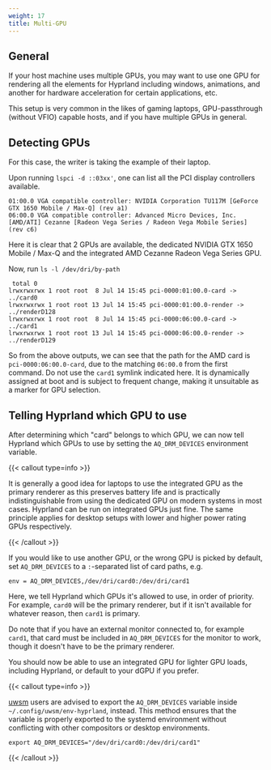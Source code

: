 ```yaml
---
weight: 17
title: Multi-GPU
---
```


## General

If your host machine uses multiple GPUs, you may want to use one GPU
for rendering all the elements for Hyprland including windows, animations, and
another for hardware acceleration for certain applications, etc.

This setup is very common in the likes of gaming laptops, GPU-passthrough
(without VFIO) capable hosts, and if you have multiple GPUs in general.

## Detecting GPUs

For this case, the writer is taking the example of their laptop.

Upon running `lspci -d ::03xx'`, one can list all the PCI display controllers
available.

```plain
01:00.0 VGA compatible controller: NVIDIA Corporation TU117M [GeForce GTX 1650 Mobile / Max-Q] (rev a1)
06:00.0 VGA compatible controller: Advanced Micro Devices, Inc. [AMD/ATI] Cezanne [Radeon Vega Series / Radeon Vega Mobile Series] (rev c6)
```

Here it is clear that 2 GPUs are available, the dedicated NVIDIA GTX 1650 Mobile
/ Max-Q and the integrated AMD Cezanne Radeon Vega Series GPU.

Now, run `ls -l /dev/dri/by-path`

```plain
 total 0
lrwxrwxrwx 1 root root  8 Jul 14 15:45 pci-0000:01:00.0-card -> ../card0
lrwxrwxrwx 1 root root 13 Jul 14 15:45 pci-0000:01:00.0-render -> ../renderD128
lrwxrwxrwx 1 root root  8 Jul 14 15:45 pci-0000:06:00.0-card -> ../card1
lrwxrwxrwx 1 root root 13 Jul 14 15:45 pci-0000:06:00.0-render -> ../renderD129
```

So from the above outputs, we can see that the path for the AMD card is
`pci-0000:06:00.0-card`, due to the matching `06:00.0` from the first command.
Do not use the `card1` symlink indicated here. It is dynamically assigned at
boot and is subject to frequent change, making it unsuitable as a marker for GPU selection.

## Telling Hyprland which GPU to use

After determining which "card" belongs to which GPU, we can now tell
Hyprland which GPUs to use by setting the `AQ_DRM_DEVICES` environment variable.

{{< callout type=info >}}

It is generally a good idea for laptops to use the integrated GPU as the primary
renderer as this preserves battery life and is practically indistinguishable
from using the dedicated GPU on modern systems in most cases. Hyprland can be
run on integrated GPUs just fine. The same principle applies for desktop setups
with lower and higher power rating GPUs respectively.

{{< /callout >}}

If you would like to use another GPU, or the wrong GPU is picked by default,
set `AQ_DRM_DEVICES` to a `:`-separated list of card paths, e.g.

```plain
env = AQ_DRM_DEVICES,/dev/dri/card0:/dev/dri/card1
```

Here, we tell Hyprland which GPUs it's allowed to use, in order of priority. 
For example, `card0` will be the primary renderer, but if it isn't available for
whatever reason, then `card1` is primary.

Do note that if you have an external monitor connected to, for example `card1`,
that card must be included in `AQ_DRM_DEVICES` for the monitor to work, though
it doesn't have to be the primary renderer.

You should now be able to use an integrated GPU for lighter GPU loads,
including Hyprland, or default to your dGPU if you prefer.

{{< callout type=info >}}

[uwsm](../../Useful-Utilities/Systemd-start) users are advised to export the `AQ_DRM_DEVICES` variable inside `~/.config/uwsm/env-hyprland`, instead. 
This method ensures that the variable is properly exported to the systemd environment without conflicting with other compositors or desktop environments.

```plain
export AQ_DRM_DEVICES="/dev/dri/card0:/dev/dri/card1"
```

{{< /callout >}}
